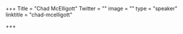 +++
Title = "Chad McElligott"
Twitter = ""
image = ""
type = "speaker"
linktitle = "chad-mcelligott"

+++

